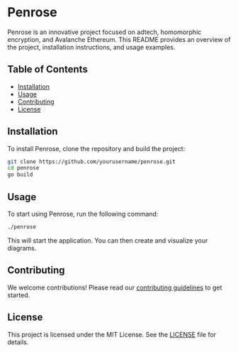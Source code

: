 # Penrose
Penrose is an innovative project focused on adtech, homomorphic encryption, and Avalanche Ethereum. This README provides an overview of the project, installation instructions, and usage examples.

## Table of Contents
- [Installation](#installation)
- [Usage](#usage)
- [Contributing](#contributing)
- [License](#license)

## Installation

To install Penrose, clone the repository and build the project:

```bash
git clone https://github.com/yourusername/penrose.git
cd penrose
go build
```

## Usage

To start using Penrose, run the following command:

```bash
./penrose
```

This will start the application. You can then create and visualize your diagrams.

## Contributing

We welcome contributions! Please read our [contributing guidelines](CONTRIBUTING.md) to get started.

## License

This project is licensed under the MIT License. See the [LICENSE](LICENSE) file for details.
